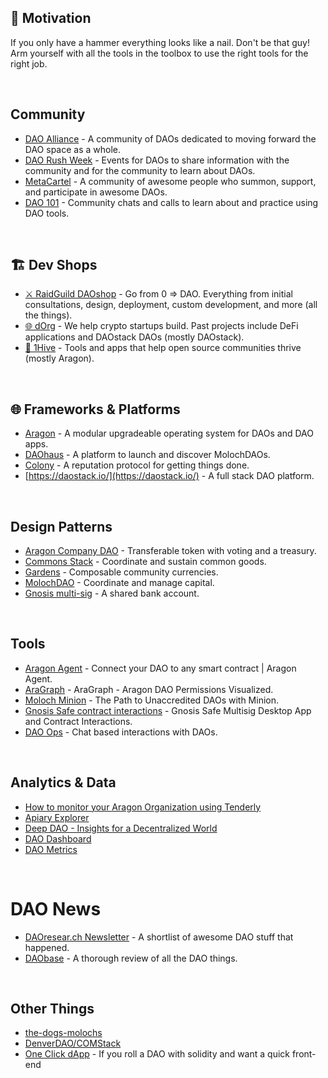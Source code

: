 ## 🔨 Motivation 

If you only have a hammer everything looks like a nail. Don't be that guy! Arm yourself with all the tools in the toolbox to use the right tools for the right job. 

<br>

## Community 
- [DAO Alliance](https://t.me/AllianceDAO) - A community of DAOs dedicated to moving forward the DAO space as a whole.
- [DAO Rush Week](https://daorushweek.com/) - Events for DAOs to share information with the community and for the community to learn about DAOs.
- [MetaCartel](https://www.metacartel.org/) - A community of awesome people who summon, support, and participate in awesome DAOs.
- [DAO 101](https://t.me/te101stuff) - Community chats and calls to learn about and practice using DAO tools.

<br>

## 🏗 Dev Shops
- [⚔️ RaidGuild DAOshop](https://raidguild.org/) - Go from 0 => DAO. Everything from initial consultations, design, deployment, custom development, and more (all the things).  
- [🌐 dOrg](https://dorg.tech/) - We help crypto startups build. Past projects include DeFi applications and DAOstack DAOs (mostly DAOstack).
- [🐝 1Hive](https://1hive.org/) - Tools and apps that help open source communities thrive (mostly Aragon). 

<br>

## 🌐 Frameworks & Platforms
- [Aragon](https://aragon.org/) - A modular upgradeable operating system for DAOs and DAO apps.  
- [DAOhaus](https://daohaus.club/) - A platform to launch and discover MolochDAOs.
- [Colony](https://colony.io/) - A reputation protocol for getting things done.
- [https://daostack.io/](https://daostack.io/) - A full stack DAO platform.

<br>

## Design Patterns
- [Aragon Company DAO]() - Transferable token with voting and a treasury.
- [Commons Stack]() - Coordinate and sustain common goods.
- [Gardens]() - Composable community currencies.
- [MolochDAO]() - Coordinate and manage capital.  
- [Gnosis multi-sig]() - A shared bank account.

<br>

## Tools
- [Aragon Agent](https://aragon.org/agent) - Connect your DAO to any smart contract | Aragon Agent.
- [AraGraph](https://diligence.consensys.net/blog/2019/11/aragraph-dao-permissions-visualized/) - AraGraph - Aragon DAO Permissions Visualized.
- [Moloch Minion](https://medium.com/@thelaoofficial/the-path-to-unaccredited-daos-with-minion-8113213f7195) - The Path to Unaccredited DAOs with Minion.
- [Gnosis Safe contract interactions](https://blog.gnosis.pm/gnosis-safe-multisig-desktop-app-and-contract-interactions-6f8b92c3275b) - Gnosis Safe Multisig Desktop App and Contract Interactions.
- [DAO Ops](https://medium.com/abridged-io/summoning-the-spirit-of-dao-ops-5928ee26b9d5) - Chat based interactions with DAOs.

<br>

## Analytics & Data
- [How to monitor your Aragon Organization using Tenderly](https://blog.tenderly.dev/how-to-monitor-your-aragon-organization-using-tenderly/)
- [Apiary Explorer](https://apiary.1hive.org/orgs)
- [Deep DAO - Insights for a Decentralized World](http://deepdao.world/#/app/dashboard)
- [DAO Dashboard](https://mydaodashboard.com/)
- [DAO Metrics](https://daometrics.com/)

<br>

# DAO News
- [DAOresear.ch Newsletter](https://daoresearch.substack.com/) - A shortlist of awesome DAO stuff that happened.
- [DAObase](https://daobase.org/) - A thorough review of all the DAO things.

<br>

## Other Things
- [the-dogs-molochs](https://the-dogs-molochs.web.app/)
- [DenverDAO/COMStack](https://github.com/DenverDAO/COMStack)
- [One Click dApp](https://oneclickdapp.com/) - If you roll a DAO with solidity and want a quick front-end












